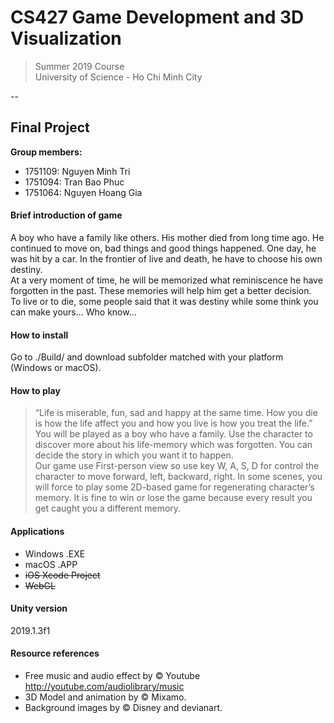 # CS427 Game Development and 3D Visualization
> Summer 2019 Course <br/>
> University of Science - Ho Chi Minh City <br/>

--
## Final Project

**Group members:** 
- 1751109: Nguyen Minh Tri
- 1751094: Tran Bao Phuc
- 1751064: Nguyen Hoang Gia

#### Brief introduction of game
 A boy who have a family like others. His mother died from long time
ago. He continued to move on, bad things and good things happened. One day,
he was hit by a car. In the frontier of live and death, he have to choose his own
destiny. <br/>
At a very moment of time, he will be memorized what reminiscence he have
forgotten in the past. These memories will help him get a better decision. <br/>
To live or to die, some people said that it was destiny while some think you can
make yours… Who know...

#### How to install
Go to ./Build/ and download subfolder matched with your platform (Windows or macOS).

#### How to play
> “Life is miserable, fun, sad and happy at the same time. How you die is
how the life affect you and how you live is how you treat the life.” <br/>
You will be played as a boy who have a family. Use the character to
discover more about his life-memory which was forgotten. You can decide the
story in which you want it to happen. <br/>
Our game use First-person view so use key W, A, S, D for control the
character to move forward, left, backward, right. In some scenes, you will force to
play some 2D-based game for regenerating character’s memory. It is fine to win
or lose the game because every result you get caught you a different memory.

  
#### Applications
- Windows .EXE
- macOS .APP
- ~~iOS Xcode Project~~
- ~~WebGL~~

#### Unity version
  2019.1.3f1

#### Resource references
 - Free music and audio effect by © Youtube http://youtube.com/audiolibrary/music
 - 3D Model and animation by © Mixamo.
 - Background images by © Disney and devianart.
